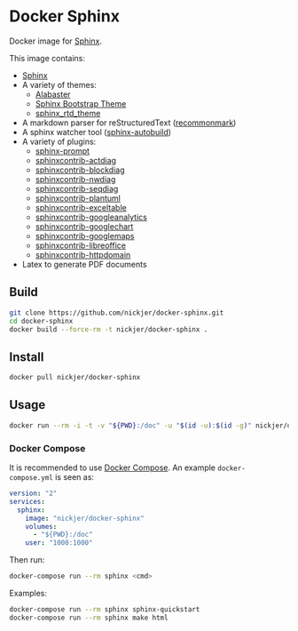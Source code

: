 # Docker Sphinx

Docker image for [Sphinx](http://www.sphinx-doc.org/en/stable/).

This image contains:

- [Sphinx](http://www.sphinx-doc.org/en/stable/)
- A variety of themes:
  - [Alabaster](http://alabaster.readthedocs.io/en/latest/)
  - [Sphinx Bootstrap Theme](http://ryan-roemer.github.io/sphinx-bootstrap-theme/README.html)
  - [sphinx_rtd_theme](https://github.com/rtfd/sphinx_rtd_theme)
- A markdown parser for reStructuredText ([recommonmark](https://github.com/rtfd/recommonmark))
- A sphinx watcher tool ([sphinx-autobuild](https://github.com/GaretJax/sphinx-autobuild/))
- A variety of plugins:
  - [sphinx-prompt](https://github.com/sbrunner/sphinx-prompt)
  - [sphinxcontrib-actdiag](https://pypi.python.org/pypi/sphinxcontrib-actdiag)
  - [sphinxcontrib-blockdiag](https://pypi.python.org/pypi/sphinxcontrib-blockdiag)
  - [sphinxcontrib-nwdiag](https://pypi.python.org/pypi/sphinxcontrib-nwdiag)
  - [sphinxcontrib-seqdiag](https://pypi.python.org/pypi/sphinxcontrib-seqdiag)
  - [sphinxcontrib-plantuml](https://pypi.python.org/pypi/sphinxcontrib-plantuml)
  - [sphinxcontrib-exceltable](https://pypi.python.org/pypi/sphinxcontrib-exceltable)
  - [sphinxcontrib-googleanalytics](https://pypi.python.org/pypi/sphinxcontrib-googleanalytics)
  - [sphinxcontrib-googlechart](https://pypi.python.org/pypi/sphinxcontrib-googlechart)
  - [sphinxcontrib-googlemaps](https://pypi.python.org/pypi/sphinxcontrib-googlemaps)
  - [sphinxcontrib-libreoffice](https://pypi.python.org/pypi/sphinxcontrib-libreoffice)
  - [sphinxcontrib-httpdomain](https://pypi.python.org/pypi/sphinxcontrib-httpdomain)
- Latex to generate PDF documents

## Build

```sh
git clone https://github.com/nickjer/docker-sphinx.git
cd docker-sphinx
docker build --force-rm -t nickjer/docker-sphinx .
```

## Install

```sh
docker pull nickjer/docker-sphinx
```

## Usage

```sh
docker run --rm -i -t -v "${PWD}:/doc" -u "$(id -u):$(id -g)" nickjer/docker-sphinx <cmd>
```

### Docker Compose

It is recommended to use [Docker Compose](https://docs.docker.com/compose/). An
example `docker-compose.yml` is seen as:

```yaml
version: "2"
services:
  sphinx:
    image: "nickjer/docker-sphinx"
    volumes:
      - "${PWD}:/doc"
    user: "1000:1000"
```

Then run:

```sh
docker-compose run --rm sphinx <cmd>
```

Examples:

```sh
docker-compose run --rm sphinx sphinx-quickstart
docker-compose run --rm sphinx make html
```
